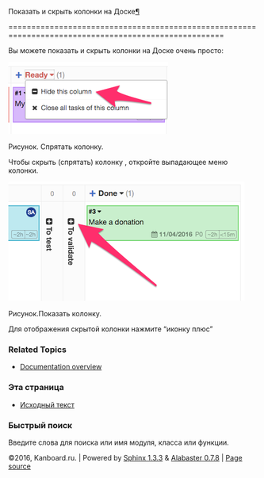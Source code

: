 Показать и скрыть колонки на Доске[¶](#show-and-hide-columns-on-the-board "Ссылка на этот заголовок")

=====================================================================================================



Вы можете показать и скрыть колонки на Доске очень просто:



![Hide a column](_images/hide-column.png)



Рисунок. Спрятать колонку.



Чтобы скрыть (спрятать) колонку , откройте выпадающее меню колонки.



![Show a column](_images/show-column.png)



Рисунок.Показать колонку.



Для отображения скрытой колонки нажмите “иконку плюс”



### Related Topics



-   [Documentation overview](index.markdown)



### Эта страница



-   [Исходный текст](_sources/board-show-hide-columns.txt)



### Быстрый поиск



Введите слова для поиска или имя модуля, класса или функции.



©2016, Kanboard.ru. | Powered by [Sphinx 1.3.3](http://sphinx-doc.org/) & [Alabaster 0.7.8](https://github.com/bitprophet/alabaster) | [Page source](_sources/board-show-hide-columns.txt)

